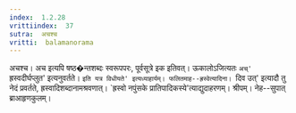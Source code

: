 ```yaml
---
index:  1.2.28
vrittiindex:  37
sutra:  अचश्च
vritti:  balamanorama 
---
```


अचश्च। अच इत्यपि षष्ठ�न्तशब्दः स्वरूपपरः, पूर्वसूत्रे इक इतिवत्। ऊकालोऽजित्यतः `अच्' `ह्रस्वदीर्घप्लुत' इत्यनुवर्तते। `इति यत्र विधीयते' इत्यध्याहार्यम्। फलितमाह--ह्रस्वेत्यादिना। `दिव उत्' इत्यादौ तु नेदं प्रवर्तते, ह्रस्वादिशब्दानामश्रवणात्। `ह्रस्वो नपुंसके प्रातिपादिकस्ये'त्याद्युदाहरणम्। श्रीपम्। नेह--सुपात् ब्राआहृणकुलम्। 

